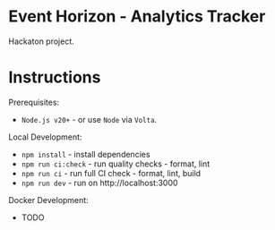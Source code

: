 # Event Horizon - Analytics Tracker
Hackaton project.


# Instructions

Prerequisites:
* `Node.js v20+` - or use `Node` via `Volta`.


Local Development:
* `npm install` - install dependencies
* `npm run ci:check` - run quality checks - format, lint
* `npm run ci` - run full CI check - format, lint, build
* `npm run dev` - run on http://localhost:3000


Docker Development:
* TODO
